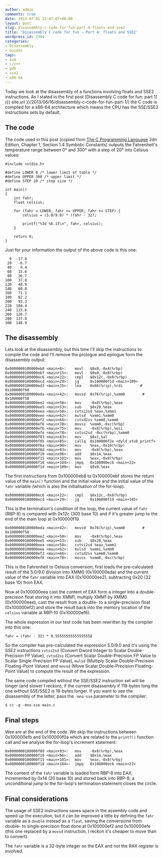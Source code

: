 ```yaml
---
author: admin
comments: true
date: 2013-07-01 23:47:07+00:00
layout: post
slug: disassembly-c-code-for-fun-part-4-floats-and-sse2
title: 'Disassembly C code for fun – Part 4: floats and SSE2'
wordpress_id: 1394
categories:
- Disassembly
- Guides
tags:
- asm
- c/c++
- gdb
- sse2
- x86-64
---
```


Today we look at the disassembly of a functions involving floats and SSE2 instructions. As I stated in the first post [Disassembly C code for fun: part 1]({{ site.url }}/2013/06/16/disassembly-c-code-for-fun-part-1/) the C code is compiled for a x86-64 architecture which means the CPU has the SSE/SSE2 instructions sets by default.

<!-- more -->



## The code



The code used in this post (copied from [The C Programming Language](http://en.wikipedia.org/wiki/The_C_Programming_Language) 2dn Edition, Chapter 1, Section 1.4 Symbolic Constants) outputs the Fahrenheit's temperature range between 0° and 300° with a step of 20° into Celsius values:




    #include <stdio.h>

    #define LOWER 0 /* lower limit of table */
    #define UPPER 300 /* upper limit */
    #define STEP 20 /* step size */

    int main()
    {
        int fahr;
        float celsius;

        for (fahr = LOWER; fahr <= UPPER; fahr += STEP) {
            celsius = (5.0/9.0) * (fahr - 32);

            printf("%3d %6.1f\n", fahr, celsius);
        }

        return 0;
    }




Just for your information the output of the above code is this one:




      0  -17.8
     20   -6.7
     40    4.4
     60   15.6
     80   26.7
    100   37.8
    120   48.9
    140   60.0
    160   71.1
    180   82.2
    200   93.3
    220  104.4
    240  115.6
    260  126.7
    280  137.8
    300  148.9






## The disassembly



Lets look at the disassembly, but this time I'll skip the instructions to compile the code and I'll remove the prologue and epilogue form the disassembly output:




    0x0000000100000eb8 <main+8>:	movl   $0x0,-0x4(%rbp)
    0x0000000100000ebf <main+15>:	movl   $0x0,-0x8(%rbp)
    0x0000000100000ec6 <main+22>:	cmpl   $0x12c,-0x8(%rbp)
    0x0000000100000ecd <main+29>:	jg     0x100000f1d <main+109>
    0x0000000100000ed3 <main+35>:	lea    0x86(%rip),%rdi        # 0x100000f60
    0x0000000100000eda <main+42>:	movsd  0x76(%rip),%xmm0        # 0x100000f58
    0x0000000100000ee2 <main+50>:	mov    -0x8(%rbp),%eax
    0x0000000100000ee5 <main+53>:	sub    $0x20,%eax
    0x0000000100000eea <main+58>:	cvtsi2sd %eax,%xmm1
    0x0000000100000eee <main+62>:	mulsd  %xmm1,%xmm0
    0x0000000100000ef2 <main+66>:	cvtsd2ss %xmm0,%xmm0
    0x0000000100000ef6 <main+70>:	movss  %xmm0,-0xc(%rbp)
    0x0000000100000efb <main+75>:	mov    -0x8(%rbp),%esi
    0x0000000100000efe <main+78>:	cvtss2sd -0xc(%rbp),%xmm0
    0x0000000100000f03 <main+83>:	mov    $0x1,%al
    0x0000000100000f05 <main+85>:	callq  0x100000f2e <dyld_stub_printf>
    0x0000000100000f0a <main+90>:	mov    %eax,-0x10(%rbp)
    0x0000000100000f0d <main+93>:	mov    -0x8(%rbp),%eax
    0x0000000100000f10 <main+96>:	add    $0x14,%eax
    0x0000000100000f15 <main+101>:	mov    %eax,-0x8(%rbp)
    0x0000000100000f18 <main+104>:	jmpq   0x100000ec6 <main+22>
    0x0000000100000f1d <main+109>:	mov    $0x0,%eax




The first instructions from 0x100000eb8 to 0x100000ebf stores the return value of the `main()` function and the initial value and the initial value of the `fahr` variable (which is also the initialisation of the for-loop).




    0x0000000100000ec6 <main+22>:	cmpl   $0x12c,-0x8(%rbp)
    0x0000000100000ecd <main+29>:	jg     0x100000f19 <main+105>




This is the termination's condition of the loop, the current value of `fahr` (RBP-8) is compared with 0x12c (300 base 10) and if it's greater jump to the end of the main loop at 0x100000f19.




    0x0000000100000eda <main+42>:	movsd  0x76(%rip),%xmm0        # 0x100000f58
    0x0000000100000ee2 <main+50>:	mov    -0x8(%rbp),%eax
    0x0000000100000ee5 <main+53>:	sub    $0x20,%eax
    0x0000000100000eea <main+58>:	cvtsi2sd %eax,%xmm1
    0x0000000100000eee <main+62>:	mulsd  %xmm1,%xmm0
    0x0000000100000ef2 <main+66>:	cvtsd2ss %xmm0,%xmm0
    0x0000000100000ef6 <main+70>:	movss  %xmm0,-0xc(%rbp)




This is the Fahrenheit to Celsius conversion, first loads the pre-calculated result of the 5.0/9.0 division into XMM0 (0x100000eda) and the current value of the `fahr` variable into EAX (0x100000ee2), subtracting 0x20 (32 base 10) from EAX.

Now at 0x100000eea cast the content of EAX form a integer into a double-precision float storing it into XMM1, multiply XMM1 by XMM0 (0x100000eee), cast the result from a double- to a single-precision float (0x100000ef2) and store the result back into the memory location of the `celsius` variable at RBP-10 (0x100000ef6).

The whole expression in our test code has been rewritten by the compiler into this one:




    fahr = (fahr - 32) * 0.55555555555555558




So the compiler has pre-calculated the expression 5.0/9.0 and it's using the SSE2 instructions `cvtsi2sd` (Convert Dword Integer to Scalar Double-Precision FP Value), `cvtsd2ss` (Convert Scalar Double-Precision FP Value to Scalar Single-Precision FP Value), `mulsd` (Multiply Scalar Double-Precision Floating-Point Values) and `movsd` (Move Scalar Double-Precision Floating-Point Value) to compute the result of the expression.

The same code compiled without the SSE/SSE2 instruction set will be longer (and slower I reckon); if the current disassembly if 119-bytes long the one without SSE/SSE2 is 19-bytes longer. If you want to see the disassembly of the latter, pass the `-mno-sse` parameter to the compiler:




    $ cc -g -mno-sse main.c






## Final steps



Wee are at the end of the code. We skip the instructions between 0x100000efb and 0x100000f0a which are related to the `printf()` function call and we analyse the for-loop's increment statement:




    0x0000000100000f0d <main+93>:	mov    -0x8(%rbp),%eax
    0x0000000100000f10 <main+96>:	add    $0x14,%eax
    0x0000000100000f15 <main+101>:	mov    %eax,-0x8(%rbp)
    0x0000000100000f18 <main+104>:	jmpq   0x100000ec6 <main+22>




The content of the `fahr` variable is loaded form RBP-8 into EAX, incremented by 0x14 (20 base 10) and stored back into RBP-8; a unconditional jump to the for-loop's termination statement closes the circle.



## Final considerations



The usage of SSE2 instructions saves space in the assembly code and speed up the execution, but it can be improved a little by defining the `fahr` variable as a `double` instead as a `float`, saving the conversione from double- to single-precision float done at 0x100000ef2 and 0x100000efe (this one replaced by a `movsd` instruction, I reckon it's cheaper to move than to convert).

The `fahr` variable is a 32-byte integer so the EAX and not the RAX register is involved.

